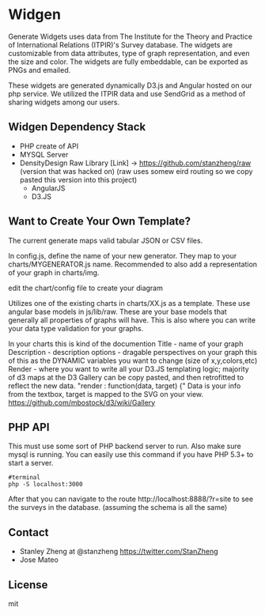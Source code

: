 Widgen
=====

Generate Widgets uses data from The Institute for the Theory and Practice of International Relations (ITPIR)'s Survey database. The widgets are customizable from data attributes, type of graph representation, and even the size and color. The widgets are fully embeddable, can be exported as PNGs and emailed.

These widgets are generated dynamically D3.js and Angular hosted on our php service. We utilized the ITPIR data and use SendGrid as a method of sharing widgets among our users.

Widgen Dependency Stack
---
- PHP create of API
- MYSQL Server
- DensityDesign Raw Library [Link] -> https://github.com/stanzheng/raw (version that was hacked on) (raw uses somew eird routing so we copy pasted this version into this project)
    - AngularJS
    - D3.JS

Want to Create Your Own Template?
---
The current generate maps valid tabular JSON or CSV files.

In config.js, define the name of your new generator. They map to your charts/MYGENERATOR.js name. Recommended to also add a representation of your graph in  charts/img.

edit the chart/config file to create your diagram

Utilizes one of the existing charts in charts/XX.js as a template. These use angular base models in  js/lib/raw. These are your base models that generally all properties of graphs will have. This is also where you can write your data type validation for your graphs.

In your charts this is kind of the documention
    Title - name of your graph
    Description - description
    options - dragable perspectives on your graph this of this as the DYNAMIC variables you want to change (size of x,y,colors,etc)
    Render - where you want to write all your D3.JS templating logic; majority of d3 maps at the D3 Gallery can be copy pasted, and then retrofitted to reflect the new data.
"render : function(data, target) {"
Data is your info from the textbox, target is mapped to the SVG on your view.
https://github.com/mbostock/d3/wiki/Gallery

PHP API
----
This must use some sort of PHP backend server to run. Also make sure mysql is running. You can easily use this command if you have PHP 5.3+ to start a server.
```shell
#terminal
php -S localhost:3000

```

After that you can navigate to the route http://localhost:8888/?r=site to see the surveys in the database. (assuming the schema is all the same)


Contact
----
- Stanley Zheng at @stanzheng https://twitter.com/StanZheng
- Jose Mateo


License
---
mit